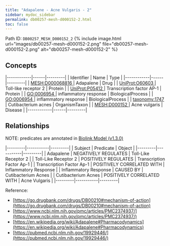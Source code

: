 ```yaml
---
title: "Adapalene - Acne Vulgaris - 2"
sidebar: mydoc_sidebar
permalink: db00257-mesh-d000152-2.html
toc: false 
---
```



Path ID: `DB00257_MESH_D000152_2`
{% include image.html url="images/db00257-mesh-d000152-2.png" file="db00257-mesh-d000152-2.png" alt="db00257-mesh-d000152-2" %}

## Concepts

|------------|------|---------|
| Identifier | Name | Type    |
|------------|------|---------|
| <a href="https://identifiers.org/MESH:D000068816">MESH:D000068816 </a> | Adapalene | Drug |
| <a href="https://identifiers.org/UniProt:O60603">UniProt:O60603 </a> | Toll-like receptor 2 | Protein |
| <a href="https://identifiers.org/UniProt:P05412">UniProt:P05412 </a> | Transcription factor AP-1 | Protein |
| <a href="https://identifiers.org/GO:0006954">GO:0006954 </a> | inflammatory response | BiologicalProcess |
| <a href="https://identifiers.org/GO:0006954">GO:0006954 </a> | inflammatory response | BiologicalProcess |
| <a href="https://identifiers.org/taxonomy:1747">taxonomy:1747 </a> | Cutibacterium acnes | OrganismTaxon |
| <a href="https://identifiers.org/MESH:D000152">MESH:D000152 </a> | Acne vulgaris | Disease |
|------------|------|---------|

## Relationships


NOTE: predicates are annotated in <a href="https://github.com/biolink/biolink-model/releases/tag/v1.3.0">Biolink Model (v1.3.0)</a>

|---------|-----------|---------|
| Subject | Predicate | Object  |
|---------|-----------|---------|
| Adapalene | NEGATIVELY REGULATES | Toll-Like Receptor 2 |
| Toll-Like Receptor 2 | POSITIVELY REGULATES | Transcription Factor Ap-1 |
| Transcription Factor Ap-1 | POSITIVELY CORRELATED WITH | Inflammatory Response |
| Inflammatory Response | CAUSED BY | Cutibacterium Acnes |
| Cutibacterium Acnes | POSITIVELY CORRELATED WITH | Acne Vulgaris |
|---------|-----------|---------|

Reference: 
  - [https://go.drugbank.com/drugs/DB00210#mechanism-of-action](https://go.drugbank.com/drugs/DB00210#mechanism-of-action)
  - [https://www.ncbi.nlm.nih.gov/pmc/articles/PMC2374937/](https://www.ncbi.nlm.nih.gov/pmc/articles/PMC2374937/)
  - [https://en.wikipedia.org/wiki/Adapalene#Pharmacodynamics](https://en.wikipedia.org/wiki/Adapalene#Pharmacodynamics)
  - [https://pubmed.ncbi.nlm.nih.gov/19929446/](https://pubmed.ncbi.nlm.nih.gov/19929446/)
